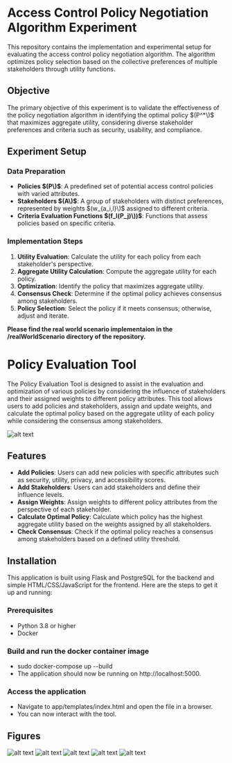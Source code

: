 # Access Control Policy Negotiation Algorithm Experiment

This repository contains the implementation and experimental setup for evaluating the access control policy negotiation algorithm. The algorithm optimizes policy selection based on the collective preferences of multiple stakeholders through utility functions.

## Objective

The primary objective of this experiment is to validate the effectiveness of the policy negotiation algorithm in identifying the optimal policy $(P^*\)$ that maximizes aggregate utility, considering diverse stakeholder preferences and criteria such as security, usability, and compliance.

## Experiment Setup

### Data Preparation

- **Policies $(P\)$**: A predefined set of potential access control policies with varied attributes.
- **Stakeholders $(A\)$**: A group of stakeholders with distinct preferences, represented by weights $(w_{a_i,l}\)$ assigned to different criteria.
- **Criteria Evaluation Functions $(f_l(P_j)\))$**: Functions that assess policies based on specific criteria.

### Implementation Steps

1. **Utility Evaluation**: Calculate the utility for each policy from each stakeholder's perspective.
2. **Aggregate Utility Calculation**: Compute the aggregate utility for each policy.
3. **Optimization**: Identify the policy that maximizes aggregate utility.
4. **Consensus Check**: Determine if the optimal policy achieves consensus among stakeholders.
5. **Policy Selection**: Select the policy if it meets consensus; otherwise, adjust and iterate.

**Please find the real world scenario implementaion in the /realWorldScenario directory of the repository.**

# Policy Evaluation Tool

The Policy Evaluation Tool is designed to assist in the evaluation and optimization of various policies by considering the influence of stakeholders and their assigned weights to different policy attributes. This tool allows users to add policies and stakeholders, assign and update weights, and calculate the optimal policy based on the aggregate utility of each policy while considering the consensus among stakeholders.

![alt text](https://github.com/adityasissodiya/abacPolicyNegotiationAlgorithm/blob/main/figures/indexHtmlScreenshot.png)

## Features

- **Add Policies**: Users can add new policies with specific attributes such as security, utility, privacy, and accessibility scores.
- **Add Stakeholders**: Users can add stakeholders and define their influence levels.
- **Assign Weights**: Assign weights to different policy attributes from the perspective of each stakeholder.
- **Calculate Optimal Policy**: Calculate which policy has the highest aggregate utility based on the weights assigned by all stakeholders.
- **Check Consensus**: Check if the optimal policy reaches a consensus among stakeholders based on a defined utility threshold.

## Installation

This application is built using Flask and PostgreSQL for the backend and simple HTML/CSS/JavaScript for the frontend. Here are the steps to get it up and running:

### Prerequisites

- Python 3.8 or higher
- Docker

### Build and run the docker container image
- sudo docker-compose up --build
- The application should now be running on http://localhost:5000.

### Access the application
- Navigate to app/templates/index.html and open the file in a browser.
- You can now interact with the tool.

## Figures
![alt text](https://github.com/adityasissodiya/abacPolicyNegotiationAlgorithm/blob/main/figures/stakeholderUtilityHeatmap.png)
![alt text](https://github.com/adityasissodiya/abacPolicyNegotiationAlgorithm/blob/main/figures/utilitiesDistributionBoxGraph.png)
![alt text](https://github.com/adityasissodiya/abacPolicyNegotiationAlgorithm/blob/main/figures/utilityScoreBarGraph.png)
![alt text](https://github.com/adityasissodiya/abacPolicyNegotiationAlgorithm/blob/main/figures/utilityScoreDistribution.png)
![alt text](https://github.com/adityasissodiya/abacPolicyNegotiationAlgorithm/blob/main/figures/consensusAchievementUtilityThreshold.png)
